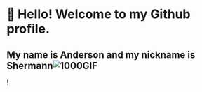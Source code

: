 # 👋 Hello! Welcome to my Github profile.
## My name is Anderson and my nickname is Shermann![1000GIF](https://github.com/AndersonShermann/AndersonShermann/assets/80277396/d0362d4b-50b2-4d3f-b4ad-b967eb9f0c39)
!

<!--
**AndersonShermann/AndersonShermann** is a ✨ _special_ ✨ repository because its `README.md` (this file) appears on your GitHub profile.

Here are some ideas to get you started:

- 🔭 I’m currently working on ...
- 🌱 I’m currently learning ...
- 👯 I’m looking to collaborate on ...
- 🤔 I’m looking for help with ...
- 💬 Ask me about ...
- 📫 How to reach me: ...
- 😄 Pronouns: ...
- ⚡ Fun fact: ...
-->
